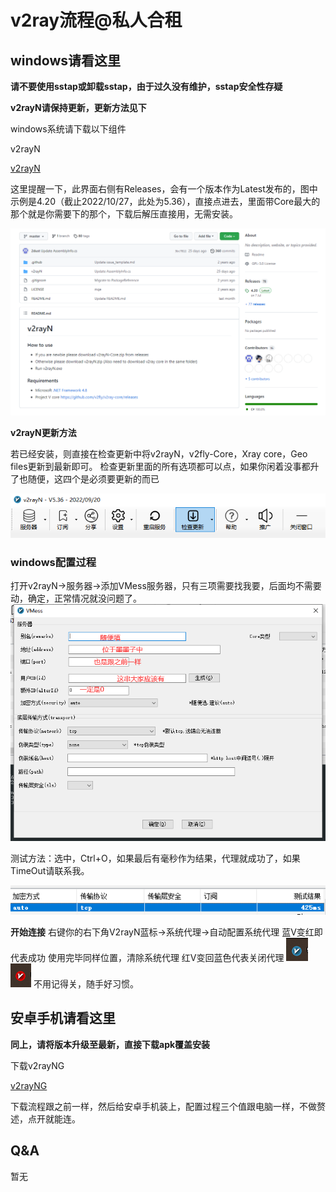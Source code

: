 # v2ray流程@私人合租

## windows请看这里

**请不要使用sstap或卸载sstap，由于过久没有维护，sstap安全性存疑**

**v2rayN请保持更新，更新方法见下**

windows系统请下载以下组件

v2rayN

   [v2rayN](https://github.com/2dust/v2rayN)

   这里提醒一下，此界面右侧有Releases，会有一个版本作为Latest发布的，图中示例是4.20（截止2022/10/27，此处为5.36），直接点进去，里面带Core最大的那个就是你需要下的那个，下载后解压直接用，无需安装。

   ![示例](v2rayNGithub.png)

**v2rayN更新方法**

若已经安装，则直接在检查更新中将v2rayN，v2fly-Core，Xray core，Geo files更新到最新即可。
检查更新里面的所有选项都可以点，如果你闲着没事都升了也随便，这四个是必须要更新的而已

![](v2rayupper.png)

### windows配置过程

打开v2rayN->服务器->添加VMess服务器，只有三项需要找我要，后面均不需要动，确定，正常情况就没问题了。
![](Vmess.png)

测试方法：选中，Ctrl+O，如果最后有毫秒作为结果，代理就成功了，如果TimeOut请联系我。

![](result.png)

**开始连接**
右键你的右下角V2rayN蓝标->系统代理->自动配置系统代理
蓝V变红即代表成功
使用完毕同样位置，清除系统代理
红V变回蓝色代表关闭代理
![](blue.png)![](red.png)
不用记得关，随手好习惯。

## 安卓手机请看这里

**同上，请将版本升级至最新，直接下载apk覆盖安装**

下载v2rayNG

[v2rayNG](https://github.com/2dust/v2rayNG)

下载流程跟之前一样，然后给安卓手机装上，配置过程三个值跟电脑一样，不做赘述，点开就能连。

## Q&A

暂无